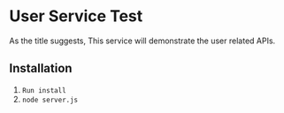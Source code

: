 # User Service Test
As the title suggests, This service will demonstrate the user related APIs.


## Installation 
1. `Run install`
2. `node server.js`
